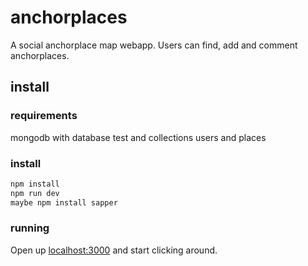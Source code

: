 # anchorplaces

A social anchorplace map webapp. Users can find, add and comment anchorplaces.

## install

### requirements

mongodb with database test and collections users and places

### install

```bash
npm install
npm run dev
maybe npm install sapper
```

### running

Open up [localhost:3000](http://localhost:3000) and start clicking around.
